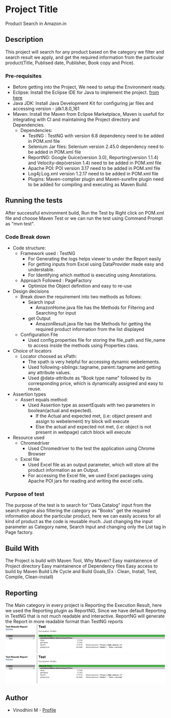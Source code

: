 # Project Title
Product Search in Amazon.in
## Description
This project will search for any product based on the category we filter and search result we apply, and get the required information from the particular product(Title, Publised date, Publisher, Book copy and Price).
### Pre-requisites
- Before getting into the Project, We need to setup the Environment ready.
- Eclipse: Install the Eclipse IDE for Java to implement the project. [from here](https://www.eclipse.org/downloads/)
- Java JDK: Install Java Development Kit for configuring jar files and accessing version - jdk1.8.0_161
- Maven: Install the Maven from Eclipse Marketplace, Maven is usefull for integrating with CI and maintaining the Project directory and Dependencies.
  - Dependencies:
    - TestNG : TestNG with version 6.8 dependency need to be added in POM.xml file
    - Selenium Jar files: Selenium version 2.45.0 dependency need to be added in POM.xml file
    - ReportNG: Google Guice(version 3.0), Reporting(version 1.1.4) and Velocity-dep(version 1.4) need to be added in POM.xml file
    - Apache POI: POI version 3.17 need to be added in POM.xml file
    - Log4j:Log.xml version 1.2.17 need to be added in POM.xml file
    - Plugins: Maven-complier plugin and Maven-surefire plugin need to be added for compiling and executing as Maven Build.
## Running the tests
  After successful environment build, Run the Test by Right click on POM.xml file and choose Maven Test or we can run the test using Command Prompt as "mvn test". 
### Code Break down
  - Code structure:
      - Framework used : TestNG
        - For Generating the logs helps viewer to under the Report easily
        - For getting inputs from Excel using DataProvider made easy and understable.
        - For Identifying which method is executing using Annotations.
      - Approach Followed : PageFactory
        - Optimize the Object definition and easy to re-use
  - Design decisions
      - Break down the requirement into two methods as follows:
        - Search input
          - AmazonHome.java file has the Methods for Filtering and Searching for input
        - get Output
          - AmazonResult.java file has the Methods for getting the required product information from the list displayed
      - Configuration File
        - Used config.properties file for storing the file_path and file_name to access inside the methods using Properties class.
  - Choice of locators
      - Locator choosed as xPath:
        - The xpath is very helpful for accessing dynamic webelements.
        - Used following-siblings::tagname, parent::tagname and getting any attribute values.
        - Used @data-attribute as "Book type name" followed by its corresponding price, which is dynamically assigned and easy to reuse.
  - Assertion types
      - Assert equals method:
        - Used Assertion type as assertEquals with two parameters in boolean(actual and expected).
          - If the Actual and expected met, (i.e: object present and assign to webelement) try block will execute
          - Else the actual and expected not met, (i.e: object is not present in webpage) catch block will execute
  - Resource used
      - Chromedriver
        - Used Chromedriver to the test the application using Chrome Browser
      - Excel file
        - Used Excel file as an output parameter, which will store all the product information as an Output.
        - For accessing the Excel file, we used Excel packages using Apache POI jars for reading and writing the excel cells.
### Purpose of test
  The purpose of the test is to search for "Data Catalog" input from the search engine also filtering the category as "Books" get the required information about the particular product, here we can easily access for all kind of product as the code is reusable much.
  Just changing the input parameter as Category name, Search Input and changing only the List tag in Page factory.
## Build With
  The Project is build with Maven Tool,
  Why Maven?
      Easy maintainence of Project directory
      Easy maintainence of Dependency files
      Easy access to build by Maven Build Life Cycle and Build Goals,(Ex : Clean, Install, Test, Compile, Clean-install)
## Reporting
  The Main category in every project is Reporting the Execution Result, here we used the Reporting plugin as ReportNG, Since we have default Reporting in TestNG that is not much readable and interactive.
  ReportNG will generate the Report in more readable format than TestNG reports
  ![Test Result overview](https://github.com/vm599414/Assignment/blob/master/target/Sample%20Report/Detailed%20result.PNG)
  ![Suite Result overview](https://github.com/vm599414/Assignment/blob/master/target/Sample%20Report/Detailed%20result.PNG)
    
## Author
  - Vinodhini M - [Profile](https://github.com/vm599414)
